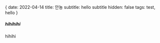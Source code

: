 {
date: 2022-04-14
title: 안뇽
subtitle: hello subtitle
hidden: false
tags: test, hello
}

<h5>hihihihi</h5>
hihihi